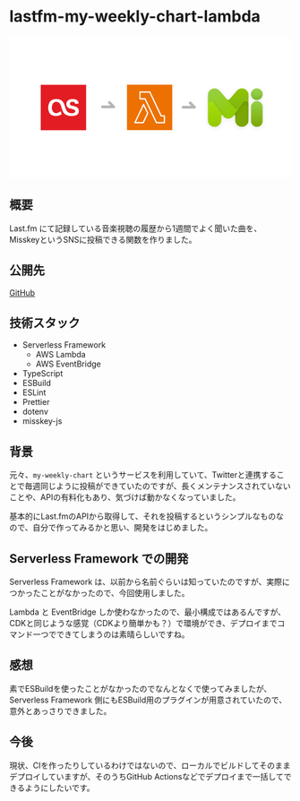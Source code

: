 ---
---

# lastfm-my-weekly-chart-lambda

<div id="thumb" class="flex justify-center">
  <img src="./lastfm_lambda.png">
</div>

## 概要
Last.fm にて記録している音楽視聴の履歴から1週間でよく聞いた曲を、MisskeyというSNSに投稿できる関数を作りました。

## 公開先
[GitHub](https://github.com/prismistim/lastfm-my-weekly-chart-lambda)

## 技術スタック
- Serverless Framework
  - AWS Lambda
  - AWS EventBridge
- TypeScript
- ESBuild
- ESLint
- Prettier
- dotenv
- misskey-js

## 背景
元々、`my-weekly-chart` というサービスを利用していて、Twitterと連携することで毎週同じように投稿ができていたのですが、長くメンテナンスされていないことや、APIの有料化もあり、気づけば動かなくなっていました。

基本的にLast.fmのAPIから取得して、それを投稿するというシンプルなものなので、自分で作ってみるかと思い、開発をはじめました。

## Serverless Framework での開発
Serverless Framework は、以前から名前ぐらいは知っていたのですが、実際につかったことがなかったので、今回使用しました。

Lambda と EventBridge しか使わなかったので、最小構成ではあるんですが、CDKと同じような感覚（CDKより簡単かも？）で環境ができ、デプロイまでコマンド一つでできてしまうのは素晴らしいですね。

## 感想
素でESBuildを使ったことがなかったのでなんとなくで使ってみましたが、Serverless Framework 側にもESBuild用のプラグインが用意されていたので、意外とあっさりできました。


## 今後
現状、CIを作ったりしているわけではないので、ローカルでビルドしてそのままデプロイしていますが、そのうちGitHub Actionsなどでデプロイまで一括してできるようにしたいです。